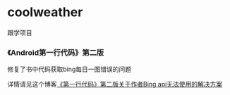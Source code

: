 # coolweather

跟学项目

### 《Android第一行代码》第二版

修复了书中代码获取bing每日一图错误的问题

详情请见这个博客[《第一行代码》第二版关于作者Bing api无法使用的解决方案](https://blog.csdn.net/weixin_58284606/article/details/129977904?spm=1001.2014.3001.5501)

